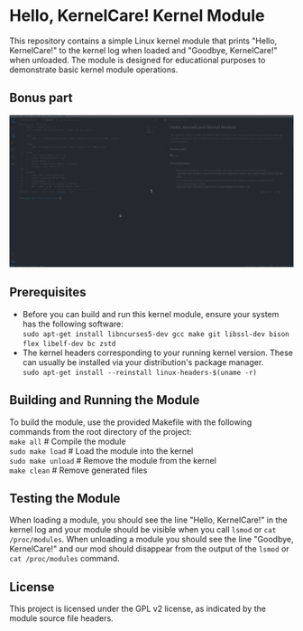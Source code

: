 # Hello, KernelCare! Kernel Module

This repository contains a simple Linux kernel module that prints "Hello, KernelCare!" to the kernel log when loaded and "Goodbye, KernelCare!" when unloaded. The module is designed for educational purposes to demonstrate basic kernel module operations.

## Bonus part

![proof](screen_recording.gif)

## Prerequisites

- Before you can build and run this kernel module, ensure your system has the following software:
</br>`sudo apt-get install libncurses5-dev gcc make git libssl-dev bison flex libelf-dev bc zstd`
- The kernel headers corresponding to your running kernel version. These can usually be installed via your distribution's package manager.
</br>`sudo apt-get install --reinstall linux-headers-$(uname -r)`

## Building and Running the Module

To build the module, use the provided Makefile with the following commands from the root directory of the project:
</br>`make all` # Compile the module
</br>`sudo make load`   # Load the module into the kernel
</br>`sudo make unload` # Remove the module from the kernel
</br>`make clean`   # Remove generated files

## Testing the Module

When loading a module, you should see the line "Hello, KernelCare!" in the kernel log and your module should be visible when you call `lsmod` or `cat /proc/modules`. When unloading a module you should see the line "Goodbye, KernelCare!" and our mod should disappear from the output of the `lsmod` or `cat /proc/modules` command.

## License
This project is licensed under the GPL v2 license, as indicated by the module source file headers.